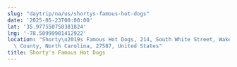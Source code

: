```yaml
---
slug: "daytrip/na/us/shortys-famous-hot-dogs"
date: '2025-05-23T00:00:00'
lat: '35.977550758381824'
lng: '-78.50999901412922'
location: "Shorty\u2019s Famous Hot Dogs, 214, South White Street, Wake Forest, Wake\
  \ County, North Carolina, 27587, United States"
title: Shorty's Famous Hot Dogs
---
```



